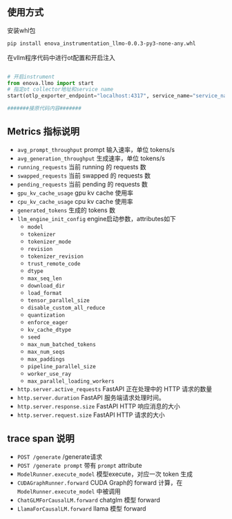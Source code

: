 ## 使用方式
安装whl包
```bash
pip install enova_instrumentation_llmo-0.0.3-py3-none-any.whl 
```
在vllm程序代码中进行ot配置和开启注入
```python

# 开启instrument
from enova.llmo import start
# 指定ot collector地址和service name
start(otlp_exporter_endpoint="localhost:4317", service_name="service_name")

#######接原代码内容#######
```

## Metrics 指标说明
- `avg_prompt_throughput` prompt 输入速率，单位 tokens/s
- `avg_generation_throughput` 生成速率，单位 tokens/s
- `running_requests` 当前 running 的 requests 数
- `swapped_requests` 当前 swapped 的 requests 数
- `pending_requests` 当前 pending 的 requests 数
- `gpu_kv_cache_usage` gpu kv cache 使用率
- `cpu_kv_cache_usage` cpu kv cache 使用率
- `generated_tokens` 生成的 tokens 数
- `llm_engine_init_config` engine启动参数，attributes如下
  - `model`
  - `tokenizer`
  - `tokenizer_mode`
  - `revision`
  - `tokenizer_revision`
  - `trust_remote_code`
  - `dtype`
  - `max_seq_len`
  - `download_dir`
  - `load_format`
  - `tensor_parallel_size`
  - `disable_custom_all_reduce`
  - `quantization`
  - `enforce_eager`
  - `kv_cache_dtype`
  - `seed`
  - `max_num_batched_tokens`
  - `max_num_seqs`
  - `max_paddings`
  - `pipeline_parallel_size`
  - `worker_use_ray`
  - `max_parallel_loading_workers`
- `http.server.active_requests` FastAPI 正在处理中的 HTTP 请求的数量
- `http.server.duration` FastAPI 服务端请求处理时间。
- `http.server.response.size` FastAPI HTTP 响应消息的大小
- `http.server.request.size` FastAPI HTTP 请求的大小


## trace span 说明
- `POST /generate` /generate请求
- `POST /generate prompt` 带有 `prompt` attribute
- `ModelRunner.execute_model` 模型execute，对应一次 token 生成
- `CUDAGraphRunner.forward` CUDA Graph的 forward 计算，在 `ModelRunner.execute_model` 中被调用
- `ChatGLMForCausalLM.forward` chatglm 模型 forward
- `LlamaForCausalLM.forward` llama 模型 forward

